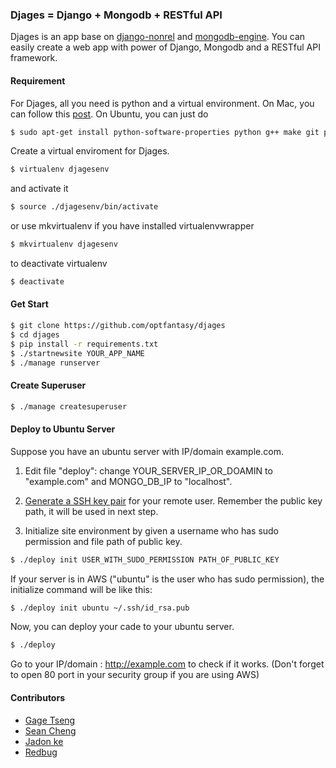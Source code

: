 ### Djages = Django + Mongodb + RESTful API
Djages is an app base on [django-nonrel](https://github.com/django-nonrel/django) and [mongodb-engine](https://github.com/django-nonrel/mongodb-engine). You can easily create a web app with power of Django, Mongodb and a RESTful API framework.

#### Requirement
For Djages, all you need is python and a virtual environment. 
On Mac, you can follow this [post](http://www.thisisthegreenroom.com/2011/installing-python-numpy-scipy-matplotlib-and-ipython-on-lion/#python).
On Ubuntu, you can just do

````bash
$ sudo apt-get install python-software-properties python g++ make git python-pip python-virtualenv python-imaging build-essential python-dev libxml2-dev libxslt-dev python-lxml libssl-dev libpam0g-dev nginx apache2 libapache2-mod-wsgi
````

Create a virtual enviroment for Djages.

````bash
$ virtualenv djagesenv
````

and activate it

````bash
$ source ./djagesenv/bin/activate
````

or use mkvirtualenv if you have installed virtualenvwrapper

````bash
$ mkvirtualenv djagesenv
````

to deactivate virtualenv

````bash
$ deactivate
````

#### Get Start
````bash
$ git clone https://github.com/optfantasy/djages
$ cd djages
$ pip install -r requirements.txt
$ ./startnewsite YOUR_APP_NAME
$ ./manage runserver
````

#### Create Superuser
````bash
$ ./manage createsuperuser
````

#### Deploy to Ubuntu Server
Suppose you have an ubuntu server with IP/domain example.com.

1) Edit file "deploy": change YOUR_SERVER_IP_OR_DOAMIN to "example.com" and MONGO_DB_IP to "localhost".

2) [Generate a SSH key pair](https://help.github.com/articles/generating-ssh-keys) for your remote user. Remember the public key path, it will be used in next step.

3) Initialize site environment by given a username who has sudo permission and file path of public key.
````bash
$ ./deploy init USER_WITH_SUDO_PERMISSION PATH_OF_PUBLIC_KEY
````

If your server is in AWS ("ubuntu" is the user who has sudo permission), the initialize command will be like this:
````bash
$ ./deploy init ubuntu ~/.ssh/id_rsa.pub
````

Now, you can deploy your cade to your ubuntu server.
````bash
$ ./deploy
````

Go to your IP/domain : http://example.com to check if it works.
(Don't forget to open 80 port in your security group if you are using AWS)


#### Contributors
* [Gage Tseng](https://github.com/gage/)
* [Sean Cheng](https://github.com/sainteye/)
* [Jadon ke](https://github.com/jasonke/)
* [Redbug](https://github.com/redbug/)
